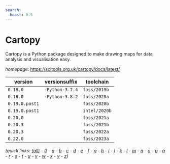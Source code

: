 ```yaml
---
search:
  boost: 0.5
---
```

# Cartopy

Cartopy is a Python package designed to make drawing maps for data analysis and visualisation easy.

*homepage*: <https://scitools.org.uk/cartopy/docs/latest/>

version | versionsuffix | toolchain
--------|---------------|----------
``0.18.0`` | ``-Python-3.7.4`` | ``foss/2019b``
``0.18.0`` | ``-Python-3.8.2`` | ``foss/2020a``
``0.19.0.post1`` |  | ``foss/2020b``
``0.19.0.post1`` |  | ``intel/2020b``
``0.20.0`` |  | ``foss/2021a``
``0.20.3`` |  | ``foss/2021b``
``0.20.3`` |  | ``foss/2022a``
``0.22.0`` |  | ``foss/2023a``


*(quick links: [(all)](../index.md) - [0](../0/index.md) - [a](../a/index.md) - [b](../b/index.md) - [c](../c/index.md) - [d](../d/index.md) - [e](../e/index.md) - [f](../f/index.md) - [g](../g/index.md) - [h](../h/index.md) - [i](../i/index.md) - [j](../j/index.md) - [k](../k/index.md) - [l](../l/index.md) - [m](../m/index.md) - [n](../n/index.md) - [o](../o/index.md) - [p](../p/index.md) - [q](../q/index.md) - [r](../r/index.md) - [s](../s/index.md) - [t](../t/index.md) - [u](../u/index.md) - [v](../v/index.md) - [w](../w/index.md) - [x](../x/index.md) - [y](../y/index.md) - [z](../z/index.md))*

